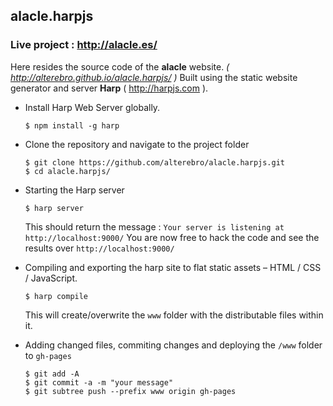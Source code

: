 ## alacle.harpjs

### Live project : http://alacle.es/

Here resides the source code of the **alacle** website. *( http://alterebro.github.io/alacle.harpjs/ )*
Built using  the static website generator and server **Harp** ( http://harpjs.com ).

- Install Harp Web Server globally.

	```
	$ npm install -g harp
	```

- Clone the repository and navigate to the project folder
	
	```
	$ git clone https://github.com/alterebro/alacle.harpjs.git
	$ cd alacle.harpjs/
	```

- Starting the Harp server

	```
	$ harp server
	``` 
	This should return the message : `Your server is listening at http://localhost:9000/`
	You are now free to hack the code and see the results over `http://localhost:9000/`

- Compiling and exporting the harp site to flat static assets – HTML / CSS / JavaScript.

	```
	$ harp compile
	``` 
	This will create/overwrite the `www` folder with the distributable files within it.

- Adding changed files, commiting changes and deploying the `/www` folder to `gh-pages`

	```
	$ git add -A 
	$ git commit -a -m "your message" 
	$ git subtree push --prefix www origin gh-pages
	```	
